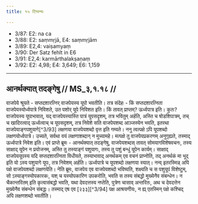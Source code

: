 ```yaml
---
title: १५ टिप्पन्यः

---
```

- 3/87: E2: na ca
- 3/88: E2: saṃmṛjā, E4: saṃmṛjām
- 3/89: E2,4: vaiṣamyaṃ
- 3/90: Der Satz fehlt in E6
- 3/91: E2,4: karmārthalakṣaṇaṃ
- 3/92: E2: 4,98; E4: 3,649; E6: 1,159

____________________________________________


## आनर्थक्यात् तदङ्गेषु // MS_३,१.१८ //

वाजपेये श्रूयते - सप्तदशारत्निर् वाजपेयस्य यूपो भवतीति। तत्र संदेहः - किं सप्तदशारत्निता वाजपेयस्योर्ध्वपात्रे निविशते, उत पशोर् यूपे निविशत इति। किं तावत् प्राप्तम्? ऊर्ध्वपात्र इति। कुतः? वाजपेयस्य यूपाभावात्, यद् वाजपेयस्यास्ति पात्रं यूपसदृशम्, तत्र भवितुम् अर्हति, अस्ति च षोडशिपात्रम्, तच् च खादिरत्वाद् ऊर्ध्वत्वाच् च यूपसदृशम्, तत्र निवेशे सति वाजपेयशब्द आञ्जस्येन भवति, इतरथा वाजपेयाङ्गपशुयागे[^3/93] लक्षणया वाजपेयशब्दो वृत्त इति गम्यते। ननु त्वत्पक्षे ऽपि यूपशब्दो लक्षणयोर्ध्वपात्रे। उच्यते, सर्वथा वयं लक्षणाशब्दान् न मुच्यामहे। मत्पक्षे तु वाजपेयप्रकरणम् अनुगृह्यते, तस्माद् ऊर्ध्वपात्रे निवेश इति।
एवं प्राप्ते ब्रूमः - आनर्थक्यात् तदङ्गेषु, वाजपेयशब्दस् तावत् सोमयागविशेषवचनः, तस्य साक्षाद् यूपेन न प्रयोजनम्, अस्ति तु तस्याङ्गं पशुयागः, तस्य तु पशुं बन्धुं यूपेन कार्यम्। साक्षाद् वाजपेययूपस्य यदि सप्तदशारत्निता विधीयते, तस्याभावाद् अनर्थकम् एव वचनं प्राप्नोति, तद् अनर्थकं मा भूद् इति यो ऽस्य पशुयागे यूपः, तत्र निवेशम् अर्हति। ऊर्ध्वपात्रे च यूपशब्दो लक्षणया स्यात्। नन्व् इतरस्मिन्न् अपि पक्षे वाजपेयशब्दो लक्षणयेति। नेति ब्रूमः, वाजपेय एव वाजपेयशब्दो भविष्यति, शक्ष्यति च स पशुयूपं विशेष्टुम्, सो ऽस्याङ्गस्योपकारकः, यश् च यस्योपकारिण उपकरोति, भवति स तस्य संबद्धो मुख्येनैव संबन्धेन। न चैकान्तरितम् इति कृत्वासंबद्धो भवति, यथा देवदत्तस्य नप्तेति, पुत्रेण चासाव् अन्तरितः, अथ च देवदत्तेन मुख्येनैव संबन्धेन संबद्धः। तस्माद् एष एव [२३३][^3/94] पक्ष आश्रयणीयः, न ह्य् एतस्मिन् पक्षे कश्चिद् अपि लक्षणशब्दो भवतीति।
